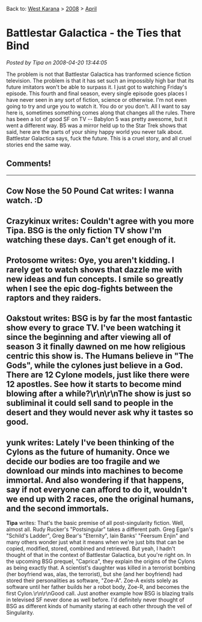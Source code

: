 Back to: [West Karana](/posts/westkarana.md) > [2008](/posts/2008/westkarana.md) > [April](./westkarana.md)
# Battlestar Galactica - the Ties that Bind

*Posted by Tipa on 2008-04-20 13:44:05*

The problem is not that Battlestar Galactica has tranformed science fiction television. The problem is that it has set such an impossibly high bar that its future imitators won't be able to surpass it. I just got to watching Friday's episode. This fourth and final season, every single episode goes places I have never seen in any sort of fiction, science or otherwise. I'm not even going to try and urge you to watch it. You do or you don't. All I want to say here is, sometimes something comes along that changes all the rules. There has been a lot of good SF on TV -- Babylon 5 was pretty awesome, but it went a different way. B5 was a mirror held up to the Star Trek shows that said, here are the parts of your shiny happy world you never talk about. Battlestar Galactica says, fuck the future. This is a cruel story, and all cruel stories end the same way.

## Comments!
---
**Cow Nose the 50 Pound Cat** writes: I wanna watch. :D
---
**Crazykinux** writes: Couldn't agree with you more Tipa. BSG is the only fiction TV show I'm watching these days. Can't get enough of it.
---
**Protosome** writes: Oye, you aren't kidding. I rarely get to watch shows that dazzle me with new ideas and fun concepts. I smile so greatly when I see the epic dog-fights between the raptors and they raiders.
---
**Oakstout** writes: BSG is by far the most fantastic show every to grace TV.  I've been watching it since the beginning and after viewing all of season 3 it finally dawned on me how religious centric this show is.  The Humans believe in "The Gods", while the cylones just believe in a God.  There are 12 Cylone models, just like there were 12 apostles.  See how it starts to become mind blowing after a while?\r\n\r\nThe show is just so subliminal it could sell sand to people in the desert and they would never ask why it tastes so good.
---
**yunk** writes: Lately I've been thinking of the Cylons as the future of humanity. Once we decide our bodies are too fragile and we download our minds into machines to become immortal. And also wondering if that happens, say if not everyone can afford to do it, wouldn't we end up with 2 races, one the original humans, and the second immortals.
---
**Tipa** writes: That's the basic premise of all post-singularity fiction. Well, almost all. Rudy Rucker's "Postsingular" takes a different path. Greg Egan's "Schild's Ladder", Greg Bear's "Eternity", Iain Banks' "Feersum Enjin" and many others wonder just what it means when we're just bits that can be copied, modified, stored, combined and retrieved. But yeah, I hadn't thought of that in the context of Battlestar Galactica, but you're right on. In the upcoming BSG prequel, "Caprica", they explain the origins of the Cylons as being exactly that. A scientist's daughter was killed in a terrorist bombing (her boyfriend was, alas, the terrorist), but she (and her boyfriend) had stored their personalities as software, "Zoe-A". Zoe-A exists solely as software until her father builds her a robot body, Zoe-R, and becomes the first Cylon.\r\n\r\nGood call. Just another example how BSG is blazing trails in televised SF never done as well before. I'd definitely never thought of BSG as different kinds of humanity staring at each other through the veil of Singularity.
